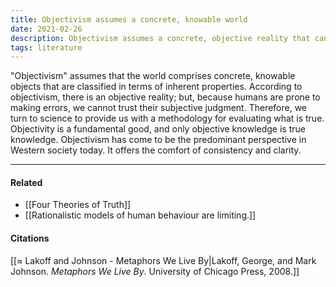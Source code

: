 ```yaml
---
title: Objectivism assumes a concrete, knowable world 
date: 2021-02-26
description: Objectivism assumes a concrete, objective reality that can only be ascertained through scientific judgment and measurement. 
tags: literature
---
```


"Objectivism" assumes that the world comprises concrete, knowable objects that are classified in terms of inherent properties. According to objectivism, there is an objective reality; but, because humans are prone to making errors, we cannot trust their subjective judgment. Therefore, we turn to science to provide us with a methodology for evaluating what is true. Objectivity is a fundamental good, and only objective knowledge is true knowledge. Objectivism has come to be the predominant perspective in Western society today. It offers the comfort of consistency and clarity.

---
#### Related
- [[Four Theories of Truth]]
- [[Rationalistic models of human behaviour are limiting.]]

#### Citations
[[≈ Lakoff and Johnson - Metaphors We Live By|Lakoff, George, and Mark Johnson. *Metaphors We Live By*. University of Chicago Press, 2008.]]